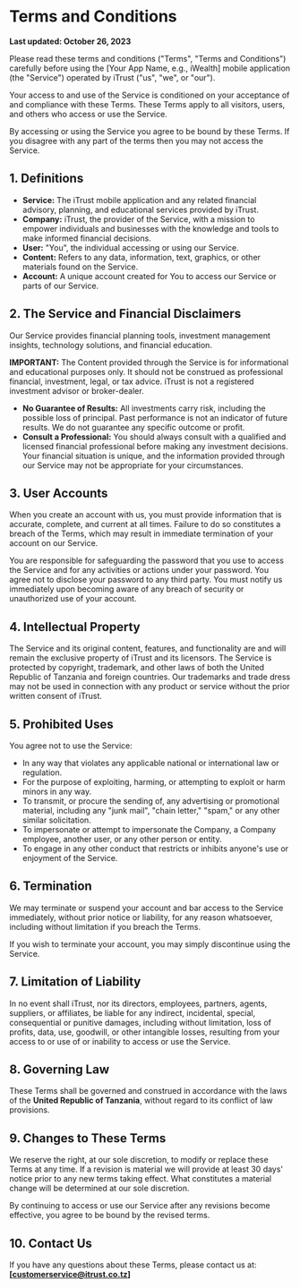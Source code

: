 # Terms and Conditions

**Last updated: October 26, 2023**

Please read these terms and conditions ("Terms", "Terms and Conditions") carefully before using the [Your App Name, e.g., iWealth] mobile application (the "Service") operated by iTrust ("us", "we", or "our").

Your access to and use of the Service is conditioned on your acceptance of and compliance with these Terms. These Terms apply to all visitors, users, and others who access or use the Service.

By accessing or using the Service you agree to be bound by these Terms. If you disagree with any part of the terms then you may not access the Service.

## 1. Definitions

*   **Service:** The iTrust mobile application and any related financial advisory, planning, and educational services provided by iTrust.
*   **Company:** iTrust, the provider of the Service, with a mission to empower individuals and businesses with the knowledge and tools to make informed financial decisions.
*   **User:** "You", the individual accessing or using our Service.
*   **Content:** Refers to any data, information, text, graphics, or other materials found on the Service.
*   **Account:** A unique account created for You to access our Service or parts of our Service.

## 2. The Service and Financial Disclaimers

Our Service provides financial planning tools, investment management insights, technology solutions, and financial education.

**IMPORTANT:** The Content provided through the Service is for informational and educational purposes only. It should not be construed as professional financial, investment, legal, or tax advice. iTrust is not a registered investment advisor or broker-dealer.

*   **No Guarantee of Results:** All investments carry risk, including the possible loss of principal. Past performance is not an indicator of future results. We do not guarantee any specific outcome or profit.
*   **Consult a Professional:** You should always consult with a qualified and licensed financial professional before making any investment decisions. Your financial situation is unique, and the information provided through our Service may not be appropriate for your circumstances.

## 3. User Accounts

When you create an account with us, you must provide information that is accurate, complete, and current at all times. Failure to do so constitutes a breach of the Terms, which may result in immediate termination of your account on our Service.

You are responsible for safeguarding the password that you use to access the Service and for any activities or actions under your password. You agree not to disclose your password to any third party. You must notify us immediately upon becoming aware of any breach of security or unauthorized use of your account.

## 4. Intellectual Property

The Service and its original content, features, and functionality are and will remain the exclusive property of iTrust and its licensors. The Service is protected by copyright, trademark, and other laws of both the United Republic of Tanzania and foreign countries. Our trademarks and trade dress may not be used in connection with any product or service without the prior written consent of iTrust.

## 5. Prohibited Uses

You agree not to use the Service:
*   In any way that violates any applicable national or international law or regulation.
*   For the purpose of exploiting, harming, or attempting to exploit or harm minors in any way.
*   To transmit, or procure the sending of, any advertising or promotional material, including any "junk mail", "chain letter," "spam," or any other similar solicitation.
*   To impersonate or attempt to impersonate the Company, a Company employee, another user, or any other person or entity.
*   To engage in any other conduct that restricts or inhibits anyone's use or enjoyment of the Service.

## 6. Termination

We may terminate or suspend your account and bar access to the Service immediately, without prior notice or liability, for any reason whatsoever, including without limitation if you breach the Terms.

If you wish to terminate your account, you may simply discontinue using the Service.

## 7. Limitation of Liability

In no event shall iTrust, nor its directors, employees, partners, agents, suppliers, or affiliates, be liable for any indirect, incidental, special, consequential or punitive damages, including without limitation, loss of profits, data, use, goodwill, or other intangible losses, resulting from your access to or use of or inability to access or use the Service.

## 8. Governing Law

These Terms shall be governed and construed in accordance with the laws of the **United Republic of Tanzania**, without regard to its conflict of law provisions.

## 9. Changes to These Terms

We reserve the right, at our sole discretion, to modify or replace these Terms at any time. If a revision is material we will provide at least 30 days' notice prior to any new terms taking effect. What constitutes a material change will be determined at our sole discretion.

By continuing to access or use our Service after any revisions become effective, you agree to be bound by the revised terms.

## 10. Contact Us

If you have any questions about these Terms, please contact us at: **[customerservice@itrust.co.tz]**